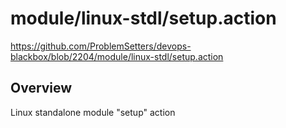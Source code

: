 # module/linux-stdl/setup.action

https://github.com/ProblemSetters/devops-blackbox/blob/2204/module/linux-stdl/setup.action

## Overview

Linux standalone module "setup" action


